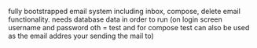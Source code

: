 fully bootstrapped email system including inbox, compose, delete email functionality. needs database data in order to run (on login screen username and password oth = test and for compose test can also be used as the email addres your sending the mail to)

